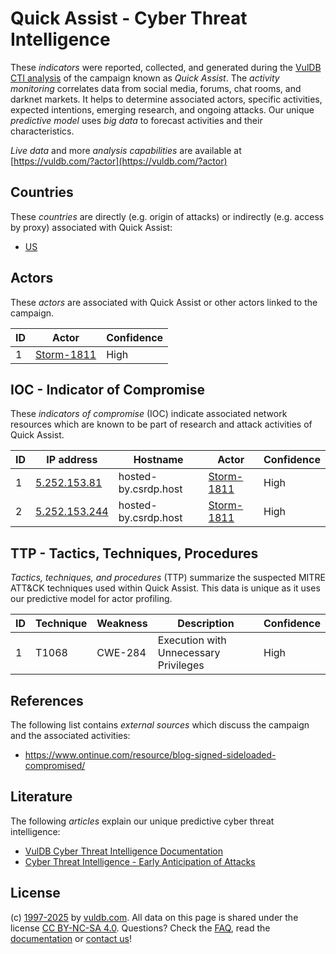 # Quick Assist - Cyber Threat Intelligence

These _indicators_ were reported, collected, and generated during the [VulDB CTI analysis](https://vuldb.com/?kb.cti) of the campaign known as _Quick Assist_. The _activity monitoring_ correlates data from social media, forums, chat rooms, and darknet markets. It helps to determine associated actors, specific activities, expected intentions, emerging research, and ongoing attacks. Our unique _predictive model_ uses _big data_ to forecast activities and their characteristics.

_Live data_ and more _analysis capabilities_ are available at [https://vuldb.com/?actor](https://vuldb.com/?actor)

## Countries

These _countries_ are directly (e.g. origin of attacks) or indirectly (e.g. access by proxy) associated with Quick Assist:

* [US](https://vuldb.com/?country.us)

## Actors

These _actors_ are associated with Quick Assist or other actors linked to the campaign.

ID | Actor | Confidence
-- | ----- | ----------
1 | [Storm-1811](https://vuldb.com/?actor.storm-1811) | High

## IOC - Indicator of Compromise

These _indicators of compromise_ (IOC) indicate associated network resources which are known to be part of research and attack activities of Quick Assist.

ID | IP address | Hostname | Actor | Confidence
-- | ---------- | -------- | ----- | ----------
1 | [5.252.153.81](https://vuldb.com/?ip.5.252.153.81) | hosted-by.csrdp.host | [Storm-1811](https://vuldb.com/?actor.storm-1811) | High
2 | [5.252.153.244](https://vuldb.com/?ip.5.252.153.244) | hosted-by.csrdp.host | [Storm-1811](https://vuldb.com/?actor.storm-1811) | High

## TTP - Tactics, Techniques, Procedures

_Tactics, techniques, and procedures_ (TTP) summarize the suspected MITRE ATT&CK techniques used within Quick Assist. This data is unique as it uses our predictive model for actor profiling.

ID | Technique | Weakness | Description | Confidence
-- | --------- | -------- | ----------- | ----------
1 | T1068 | CWE-284 | Execution with Unnecessary Privileges | High

## References

The following list contains _external sources_ which discuss the campaign and the associated activities:

* https://www.ontinue.com/resource/blog-signed-sideloaded-compromised/

## Literature

The following _articles_ explain our unique predictive cyber threat intelligence:

* [VulDB Cyber Threat Intelligence Documentation](https://vuldb.com/?kb.cti)
* [Cyber Threat Intelligence - Early Anticipation of Attacks](https://www.scip.ch/en/?labs.20201022)

## License

(c) [1997-2025](https://vuldb.com/?kb.changelog) by [vuldb.com](https://vuldb.com/?kb.about). All data on this page is shared under the license [CC BY-NC-SA 4.0](https://creativecommons.org/licenses/by-nc-sa/4.0/). Questions? Check the [FAQ](https://vuldb.com/?kb.faq), read the [documentation](https://vuldb.com/?kb) or [contact us](https://vuldb.com/?contact)!
